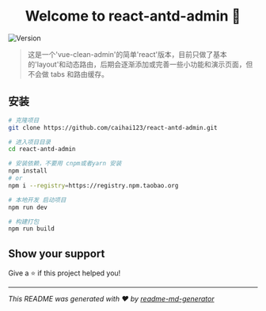 <h1 align="center">Welcome to react-antd-admin 👋</h1>
<p>
  <img alt="Version" src="https://img.shields.io/badge/version-0.1.0-blue.svg?cacheSeconds=2592000" />
</p>

> 这是一个'vue-clean-admin'的简单'react'版本，目前只做了基本的'layout'和动态路由，后期会逐渐添加或完善一些小功能和演示页面，但不会做 tabs 和路由缓存。

## 安装

```sh
# 克隆项目
git clone https://github.com/caihai123/react-antd-admin.git

# 进入项目目录
cd react-antd-admin

# 安装依赖，不要用 cnpm或者yarn 安装
npm install 
# or 
npm i --registry=https://registry.npm.taobao.org

# 本地开发 启动项目
npm run dev

# 构建打包
npm run build
```

## Show your support

Give a ⭐️ if this project helped you!

***
_This README was generated with ❤️ by [readme-md-generator](https://github.com/kefranabg/readme-md-generator)_